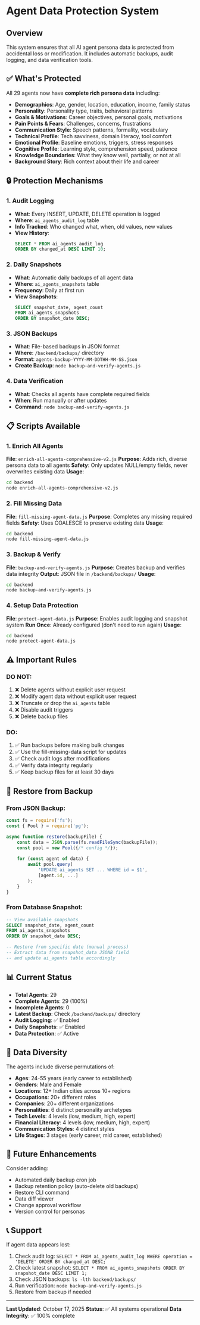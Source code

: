 # Agent Data Protection System

## Overview
This system ensures that all AI agent persona data is protected from accidental loss or modification. It includes automatic backups, audit logging, and data verification tools.

## ✅ What's Protected

All 29 agents now have **complete rich persona data** including:

- **Demographics**: Age, gender, location, education, income, family status
- **Personality**: Personality type, traits, behavioral patterns
- **Goals & Motivations**: Career objectives, personal goals, motivations
- **Pain Points & Fears**: Challenges, concerns, frustrations
- **Communication Style**: Speech patterns, formality, vocabulary
- **Technical Profile**: Tech savviness, domain literacy, tool comfort
- **Emotional Profile**: Baseline emotions, triggers, stress responses
- **Cognitive Profile**: Learning style, comprehension speed, patience
- **Knowledge Boundaries**: What they know well, partially, or not at all
- **Background Story**: Rich context about their life and career

## 🔒 Protection Mechanisms

### 1. Audit Logging
- **What**: Every INSERT, UPDATE, DELETE operation is logged
- **Where**: `ai_agents_audit_log` table
- **Info Tracked**: Who changed what, when, old values, new values
- **View History**:
  ```sql
  SELECT * FROM ai_agents_audit_log 
  ORDER BY changed_at DESC LIMIT 10;
  ```

### 2. Daily Snapshots
- **What**: Automatic daily backups of all agent data
- **Where**: `ai_agents_snapshots` table
- **Frequency**: Daily at first run
- **View Snapshots**:
  ```sql
  SELECT snapshot_date, agent_count 
  FROM ai_agents_snapshots 
  ORDER BY snapshot_date DESC;
  ```

### 3. JSON Backups
- **What**: File-based backups in JSON format
- **Where**: `/backend/backups/` directory
- **Format**: `agents-backup-YYYY-MM-DDTHH-MM-SS.json`
- **Create Backup**: `node backup-and-verify-agents.js`

### 4. Data Verification
- **What**: Checks all agents have complete required fields
- **When**: Run manually or after updates
- **Command**: `node backup-and-verify-agents.js`

## 📋 Scripts Available

### 1. Enrich All Agents
**File**: `enrich-all-agents-comprehensive-v2.js`
**Purpose**: Adds rich, diverse persona data to all agents
**Safety**: Only updates NULL/empty fields, never overwrites existing data
**Usage**: 
```bash
cd backend
node enrich-all-agents-comprehensive-v2.js
```

### 2. Fill Missing Data
**File**: `fill-missing-agent-data.js`
**Purpose**: Completes any missing required fields
**Safety**: Uses COALESCE to preserve existing data
**Usage**:
```bash
cd backend
node fill-missing-agent-data.js
```

### 3. Backup & Verify
**File**: `backup-and-verify-agents.js`
**Purpose**: Creates backup and verifies data integrity
**Output**: JSON file in `/backend/backups/`
**Usage**:
```bash
cd backend
node backup-and-verify-agents.js
```

### 4. Setup Data Protection
**File**: `protect-agent-data.js`
**Purpose**: Enables audit logging and snapshot system
**Run Once**: Already configured (don't need to run again)
**Usage**:
```bash
cd backend
node protect-agent-data.js
```

## ⚠️ Important Rules

### DO NOT:
1. ❌ Delete agents without explicit user request
2. ❌ Modify agent data without explicit user request
3. ❌ Truncate or drop the `ai_agents` table
4. ❌ Disable audit triggers
5. ❌ Delete backup files

### DO:
1. ✅ Run backups before making bulk changes
2. ✅ Use the fill-missing-data script for updates
3. ✅ Check audit logs after modifications
4. ✅ Verify data integrity regularly
5. ✅ Keep backup files for at least 30 days

## 🔄 Restore from Backup

### From JSON Backup:
```javascript
const fs = require('fs');
const { Pool } = require('pg');

async function restore(backupFile) {
    const data = JSON.parse(fs.readFileSync(backupFile));
    const pool = new Pool({/* config */});
    
    for (const agent of data) {
        await pool.query(
            'UPDATE ai_agents SET ... WHERE id = $1',
            [agent.id, ...]
        );
    }
}
```

### From Database Snapshot:
```sql
-- View available snapshots
SELECT snapshot_date, agent_count 
FROM ai_agents_snapshots 
ORDER BY snapshot_date DESC;

-- Restore from specific date (manual process)
-- Extract data from snapshot_data JSONB field
-- and update ai_agents table accordingly
```

## 📊 Current Status

- **Total Agents**: 29
- **Complete Agents**: 29 (100%)
- **Incomplete Agents**: 0
- **Latest Backup**: Check `/backend/backups/` directory
- **Audit Logging**: ✅ Enabled
- **Daily Snapshots**: ✅ Enabled
- **Data Protection**: ✅ Active

## 🎯 Data Diversity

The agents include diverse permutations of:

- **Ages**: 24-55 years (early career to established)
- **Genders**: Male and Female
- **Locations**: 12+ Indian cities across 10+ regions
- **Occupations**: 20+ different roles
- **Companies**: 20+ different organizations
- **Personalities**: 6 distinct personality archetypes
- **Tech Levels**: 4 levels (low, medium, high, expert)
- **Financial Literacy**: 4 levels (low, medium, high, expert)
- **Communication Styles**: 4 distinct styles
- **Life Stages**: 3 stages (early career, mid career, established)

## 🚀 Future Enhancements

Consider adding:
- Automated daily backup cron job
- Backup retention policy (auto-delete old backups)
- Restore CLI command
- Data diff viewer
- Change approval workflow
- Version control for personas

## 📞 Support

If agent data appears lost:
1. Check audit log: `SELECT * FROM ai_agents_audit_log WHERE operation = 'DELETE' ORDER BY changed_at DESC;`
2. Check latest snapshot: `SELECT * FROM ai_agents_snapshots ORDER BY snapshot_date DESC LIMIT 1;`
3. Check JSON backups: `ls -lth backend/backups/`
4. Run verification: `node backup-and-verify-agents.js`
5. Restore from backup if needed

---

**Last Updated**: October 17, 2025
**Status**: ✅ All systems operational
**Data Integrity**: ✅ 100% complete




